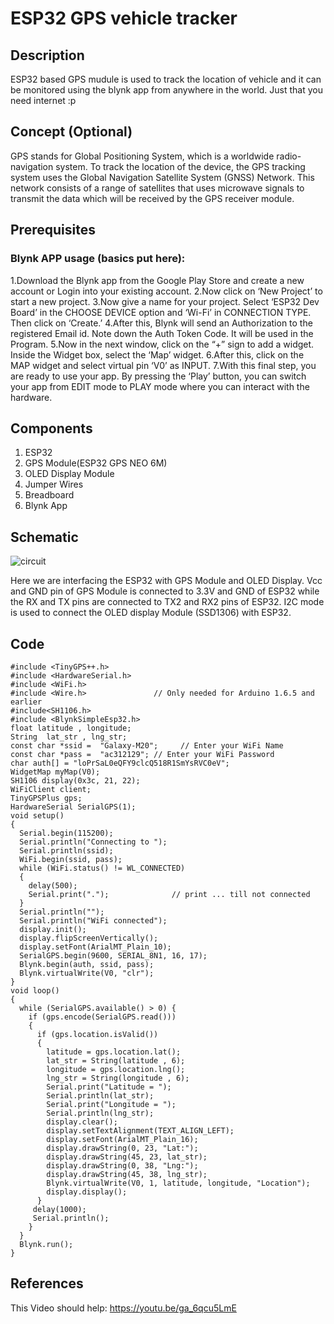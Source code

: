 # ESP32 GPS vehicle tracker
## Description
ESP32 based GPS mudule is used to track the location of vehicle and it can be monitored using the blynk app from anywhere in the world. Just that you need internet :p
## Concept (Optional)
GPS stands for Global Positioning System, which is a worldwide radio-navigation system. To track the location of the device, the GPS tracking system uses the Global Navigation Satellite System (GNSS) Network. This network consists of a range of satellites that uses microwave signals to transmit the data which will be received by the GPS receiver module.
## Prerequisites
### Blynk APP usage (basics put here):
1.Download the Blynk app from the Google Play Store and create a new account or Login into your existing account. 
2.Now click on ‘New Project’ to start a new project.
3.Now give a name for your project. Select ‘ESP32 Dev Board’ in the CHOOSE DEVICE option and ‘Wi-Fi’ in CONNECTION TYPE. Then click on ‘Create.’
4.After this, Blynk will send an Authorization to the registered Email id. Note down the Auth Token Code. It will be used in the Program. 
5.Now in the next window, click on the “+” sign to add a widget. Inside the Widget box, select the ‘Map’ widget. 
6.After this, click on the MAP widget and select virtual pin ‘V0’ as INPUT.
7.With this final step, you are ready to use your app. By pressing the ‘Play’ button, you can switch your app from EDIT mode to PLAY mode where you can interact with the hardware. 
## Components
1. ESP32
2. GPS Module(ESP32 GPS NEO 6M)
3. OLED Display Module
4. Jumper Wires
5. Breadboard
6. Blynk App
## Schematic
![circuit](https://iotdesignpro.com/sites/default/files/inline-images/Circuit-Diagram-For-ESP32-GPS-NEO-6M.jpg)

Here we are interfacing the ESP32 with GPS Module and OLED Display. Vcc and GND pin of GPS Module is connected to 3.3V and GND of ESP32 while the RX and TX pins are connected to TX2 and RX2 pins of ESP32. I2C mode is used to connect the OLED display Module (SSD1306) with ESP32.
## Code
```
#include <TinyGPS++.h>
#include <HardwareSerial.h>
#include <WiFi.h>
#include <Wire.h>               // Only needed for Arduino 1.6.5 and earlier
#include<SH1106.h> 
#include <BlynkSimpleEsp32.h>
float latitude , longitude;
String  lat_str , lng_str;
const char *ssid =  "Galaxy-M20";     // Enter your WiFi Name
const char *pass =  "ac312129"; // Enter your WiFi Password
char auth[] = "loPrSaL0eQFY9clcQ518R1SmYsRVC0eV"; 
WidgetMap myMap(V0); 
SH1106 display(0x3c, 21, 22);
WiFiClient client;
TinyGPSPlus gps;
HardwareSerial SerialGPS(1);
void setup()
{
  Serial.begin(115200);
  Serial.println("Connecting to ");
  Serial.println(ssid);
  WiFi.begin(ssid, pass);
  while (WiFi.status() != WL_CONNECTED)
  {
    delay(500);
    Serial.print(".");              // print ... till not connected
  }
  Serial.println("");
  Serial.println("WiFi connected");
  display.init();
  display.flipScreenVertically();
  display.setFont(ArialMT_Plain_10);
  SerialGPS.begin(9600, SERIAL_8N1, 16, 17);
  Blynk.begin(auth, ssid, pass);
  Blynk.virtualWrite(V0, "clr"); 
}
void loop()
{
  while (SerialGPS.available() > 0) {
    if (gps.encode(SerialGPS.read()))
    {
      if (gps.location.isValid())
      {
        latitude = gps.location.lat();
        lat_str = String(latitude , 6);
        longitude = gps.location.lng();
        lng_str = String(longitude , 6);
        Serial.print("Latitude = ");
        Serial.println(lat_str);
        Serial.print("Longitude = ");
        Serial.println(lng_str);
        display.clear();
        display.setTextAlignment(TEXT_ALIGN_LEFT);
        display.setFont(ArialMT_Plain_16);
        display.drawString(0, 23, "Lat:");
        display.drawString(45, 23, lat_str);
        display.drawString(0, 38, "Lng:");
        display.drawString(45, 38, lng_str);
        Blynk.virtualWrite(V0, 1, latitude, longitude, "Location");
        display.display();
      }
     delay(1000);
     Serial.println();  
    }
  }  
  Blynk.run();
}
```
## References
This Video should help: https://youtu.be/ga_6qcu5LmE
